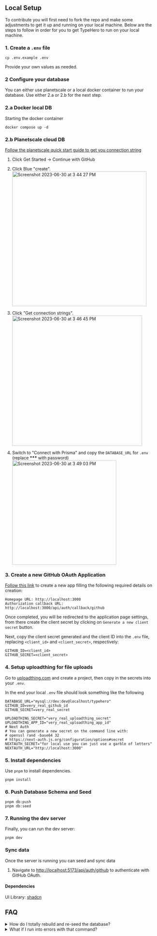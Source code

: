 ## Local Setup

To contribute you will first need to fork the repo and make some adjustments to
get it up and running on your local machine. Below are the steps to follow in
order for you to get TypeHero to run on your local machine.

### 1. Create a `.env` file

```
cp .env.example .env
```

Provide your own values as needed.

### 2 Configure your database

You can either use planetscale or a local docker container to run your database.
Use either 2.a or 2.b for the next step.

### 2.a Docker local DB

Starting the docker container

```
docker compose up -d
```

### 2.b Planetscale cloud DB

[Follow the planetscale quick start guide to get you connection string][planetscale-quick-start]

1. Click Get Started -> Continue with GitHub
2. Click Blue "create".
   <br/><img width="444" alt="Screenshot 2023-06-30 at 3 44 27 PM" src="https://github.com/bautistaaa/typehero/assets/31113245/c30929fe-68ca-407d-9894-ef2ea52ced3c">

3. Click "Get connection strings".
   <br/><img width="429" alt="Screenshot 2023-06-30 at 3 46 45 PM" src="https://github.com/bautistaaa/typehero/assets/31113245/c06a5829-92e6-417f-a5e6-083b7690923f">

4. Switch to "Connect with Prisma" and copy the `DATABASE_URL` for `.env`
   (replace **\*\*\*** with password)
   <br/><img width="344" alt="Screenshot 2023-06-30 at 3 49 03 PM" src="https://github.com/bautistaaa/typehero/assets/31113245/4c9694ef-b954-47a8-9954-c2b677a1123a">

### 3. Create a new GitHub OAuth Application

[Follow this link][new-oauth] to create a new app filling the following required
details on creation:

```
Homepage URL: http://localhost:3000
Authorization callback URL: http://localhost:3000/api/auth/callback/github
```

Once completed, you will be redirected to the application page settings, from
there create the client secret by clicking on `Generate a new client secret`
button.

Next, copy the client secret generated and the client ID into the `.env` file,
replacing `<client_id>` and `<client_secret>`, respectively:

```
GITHUB_ID=<client_id>
GITHUB_SECRET=<client_secret>
```

### 4. Setup uploadthing for file uploads

Go to [uploadthing.com](https://uploadthing.com/dashboard) and create a project,
then copy in the secrets into your `.env`.

In the end your local `.env` file should look something like the following

```
DATABASE_URL="mysql://dev:dev@localhost/typehero"
GITHUB_ID=very_real_github_id
GITHUB_SECRET=very_real_secret

UPLOADTHING_SECRET="very_real_uploadthing_secret"
UPLOADTHING_APP_ID="very_real_uploadthing_app_id"
# Next Auth
# You can generate a new secret on the command line with:
# openssl rand -base64 32
# https://next-auth.js.org/configuration/options#secret
NEXTAUTH_SECRET="for local use you can just use a garble of letters"
NEXTAUTH_URL="http://localhost:3000"
```

### 5. Install dependencies

Use `pnpm` to install dependencies.

```
pnpm install
```

### 6. Push Database Schema and Seed

```
pnpm db:push
pnpm db:seed
```

### 7. Running the dev server

Finally, you can run the dev server:

```
pnpm dev
```

### Sync data

Once the server is running you can seed and sync data

1. Navigate to
   [http://localhost:5173/api/auth/github](http://localhost:5173/api/auth/github)
   to authenticate with GitHub OAuth.

[planetscale-quick-start]: https://planetscale.com/docs/tutorials/planetscale-quick-start-guide
[new-oauth]: https://github.com/settings/applications/new

#### Dependencies

UI Library: [shadcn](https://ui.shadcn.com/)

## FAQ

<details>
  <summary>How do I totally rebuild and re-seed the database?</summary>

<p>Run the command</p>

```
pnpm refresh
```

This will cause prisma to force reset the database through the `db:reset`
command and then run `db:seed`.

</details>

<details>
  <summary>What if I run into errors with that command?</summary>
  If you are using the docker setup for your local environment then get into the 
</details>
<!-- Other stuff here? I can't think of anything -->
